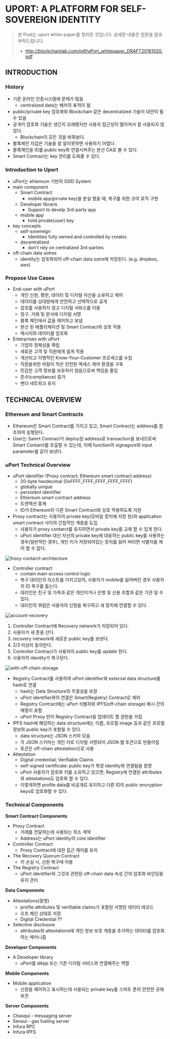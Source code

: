 # UPORT: A PLATFORM FOR SELF-SOVEREIGN IDENTITY

> 본 Post는 uport white-paper를 정리한 것입니다. 상세한 내용은 원문을 참조 부탁드립니다.
>
> * http://blockchainlab.com/pdf/uPort_whitepaper_DRAFT20161020.pdf


## INTRODUCTION

### History

* 기존 온라인 인증시스템에 문제가 많음
	* centralized data는 해커의 표적이 됨
* public/private key 암호화와 Blockchain 같은 decentralized 기술이 대안이 될 수 있음
* 공개키 암호화 기술은 생긴지 오래됐지만 사용자 접근성이 떨어져서 잘 사용되지 않았다.
	* Blockchain이 모든 것을 바꿔놨다.
* 블록체인 지갑은 기술을 잘 알지못하면 사용하기 어렵다.
* 블록체인을 ID를 public key와 연결시켜주는 분산 CA로 볼 수 있다. 
* Smart Contract는 key 관리를 도와줄 수 있다.

### Introduction to Uport

* uPort는 ehtereum 기반의 SSID System
* main component
	* Smart Contract
		* mobile app(pirvate key)을 분실 했을 때, 복구를 위한 코어 로직 구현
	* Developer libraris
		* Support to develp 3rd-party app
	* mobile app
		* hold private(user) key
* key concepts
	* self-sovereign
		* Identities fully owned and controlled by creator.
	* decentralized
		* don't rely on centralized 3rd-parties
* off-chain data sotres
	* identity는 암호화되어 off-chain data sotre에 저장된다. (e.g. dropbox, aws)

### Propose Use Cases

* End-user with uPort
	* 개인 신원, 평판, 데이터 및 디지털 자산을 소유하고 제어
	* 데이터를 상대방에게 안전하고 선택적으로 공개
	* 암호를 사용하지 않고 디지털 서비스를 이용
	* 청구, 거래 및 문서에 디지털 서명
	* 블록 체인에서 값을 제어하고 보냄
	* 분산 된 애플리케이션 및 Smart Contract와 상호 작용
	* 메시지와 데이터를 암호화
* Enterprises with uPort
	* 기업의 정체성을 확립
	* 새로운 고객 및 직원에게 쉽게 적용
	* 개선되고 이행적인 Know-Your-Customer 프로세스를 수립
	* 직원을위한 마찰이 적은 안전한 액세스 제어 환경을 구축
	* 민감한 고객 정보를 보유하지 않음으로써 책임을 줄임
	* 준수(compliance) 증가
	* 벤더 네트워크 유지


## TECHNICAL OVERVIEW

### Ethereum and Smart Contracts

* Ethereum은 Smart Contract를 가지고 있고, Smart Contract는 address를 참조하여 실행된다.
* User는 Samrt Contract가 deploy된 address로 transaction을 보내므로써 Smart Contarct를 호출할 수 있는데, 이때 function의 signagure와 input parameter를 같이 보낸다.

### uPort Technical Overview

* uPort identifier (Proxy contract; Ethereum smart contract address)
	* 20-byte hexdecimal (0xFFFF_FFFF_FFFF_FFFF_FFFF)
	* globally unique
	* persistent identifier
	* Ethereum smart contract address
	* 트랜잭션 중계
	* ID가 Ethereum의 다른 Smart Contract와 상호 작용하도록 지원
* Proxy contract는 사용자의 private key(모바일 장치에 저장 된)와 application smart contract 사이의 간접적인 계층을 도입
	* 사용자가 proxy contarct를 유지하면서 private key를 교체 할 수 있게 한다.
	* uPort identifier 대신 자신의 private key에 대응하는 public key를 사용하는 경우(일반적인 경우), 개인 키가 저장되어있는 장치를 잃어 버리면 식별자를 제어 할 수 없다.

![froxy-contarct-architecture](/images/posts/uport/froxy-contarct-architecture.png)

* Controller contract
	* contain main access control logic
	* 복구 대리인의 리스트를 가지고있어, 사용자가 mobile을 잃어버린 경우 사용자의 ID 복구를 돕는다.
	* 대리인은 친구 및 가족과 같은 개인이거나 은행 및 신용 조합과 같은 기관 일 수 있다. 
	* 대리인의 쿼럼은 사용자의 신원을 복구하고 새 장치에 연결할 수 있다.

![account-recovery](/images/posts/uport/account-recovery.png)

1. Controller Contract에 Recovery network가 저장되어 있다.
2. 사용자가 새 폰을 산다.
3. recovery network에 새로운 public key를 보낸다.
4. 2/3 이상이 동의한다.
5. Controller Contract가 사용자의 public key를 update 한다.
6. 사용자의 identity가 복구된다.

![with-off-chain-storage](/images/posts/uport/with-off-chain-storage.png)

* Registry Contract를 사용하여 uPort identifier와 external data structure를 hash로 연결
	* hash는 Data Structure의 무결성을 보장
	* uPort identifier와의 연결은 Smart(Registry) Contract로 제어
	* Registry Contract에는 uPort 식별자와 IPFS(off-chain storage) 해시 간의 매핑이 포함
	* uPort Prxoy 만이 Registry Contract을 업데이트 할 권한을 가짐
* IPFS hash에 해당하는 data structure에는 이름, 프로필 image 등과 같은 프로필 정보와 public key가 포함될 수 있다.
	* data structure는 JSON 스키마 모음
	* 각 JSON 스키마는 개인 키로 디지털 서명되어 JSON 웹 토큰으로 만들어짐
	* 토큰은 off-chain attestation으로 사용
* Attestation
	* Digital credential; Verifiable Claims
	* self-signed certificate: public key가 특정 identity와 연결됨을 증명
	* uPort 사용자가 암호화 키를 소유하고 있으면, Registry에 연결된 attributes와 attestations도 암호화 할 수 있다. 
	* 이렇게하면 profile data를 비공개로 유지하고 다른 ID의 public encryption keys로 암호화할 수 있다.

### Technical Components

**Smart Contract Components**

* Proxy Contract
	* 거래를 전달하는데 사용되는 최소 계약
	* Address는 uPort identity의 core identifier
* Controller Contract
	* Proxy Contract에 대한 접근 제어를 유지
* The ​Recovery Quorum Contract
	* 키 손실 시, 신원 복구에 이용
* The ​Registry Contract
	* uPort identifier와 그것과 관련된 off-chain data 속성 간의 암호화 바인딩을 유지 관리

**Data Components**

* Attestations(증명)
	* profile attributes 및 verifiable claims가 포함된 서명된 데이터 레코드
	* 오프 체인 상태로 저장
	* Digital Credential ??
* Selective disclosure
	* attributes와 attestations에 개인 정보 보호 계층을 추가하는 데이터를 암호화하는 메커니즘

**Developer Components**

* A ​Developer library
	* uPort를 dApp 또는 기존 디지털 서비스와 연결해주는 역할

**Mobile Components**

* ​Mobile application
	* 신원을 제어하고 표시하는데 사용되는 private key를 스마트 폰의 안전한 곳에 보관

**Server Components**

* Chasqui - messaging server
* Sensui - gas fueling server
* Infura RPC
* Infura IPFS

